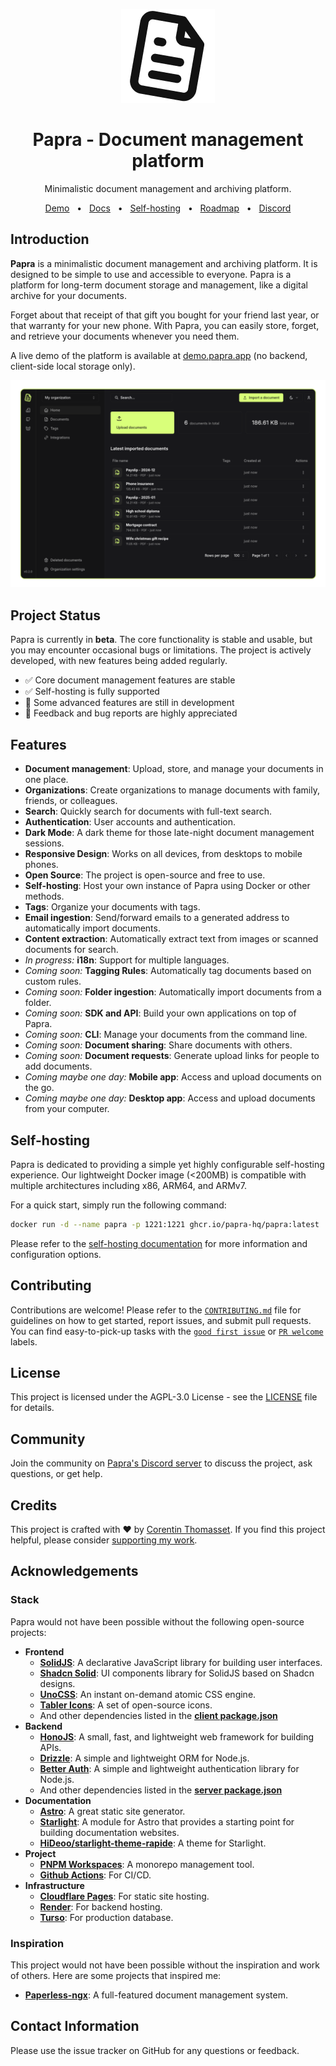 <p align="center">
<picture>
    <source srcset="./.github/icon-dark.png" media="(prefers-color-scheme: light)">
    <source srcset="./.github/icon-light.png" media="(prefers-color-scheme: dark)">
    <img src="./.github/icon-dark.png" alt="Header banner">
</picture>
</p>

<h1 align="center">
  Papra - Document management platform
</h1>
<p align="center">
  Minimalistic document management and archiving platform.
</p>

<p align="center">
  <a href="https://demo.papra.app">Demo</a>
  <span>&nbsp;&nbsp;•&nbsp;&nbsp;</span>
  <a href="https://docs.papra.app">Docs</a>
  <span>&nbsp;&nbsp;•&nbsp;&nbsp;</span>
  <a href="https://docs.papra.app/self-hosting/using-docker">Self-hosting</a>
  <span>&nbsp;&nbsp;•&nbsp;&nbsp;</span>
  <a href="https://github.com/orgs/papra-hq/projects/2">Roadmap</a>
  <span>&nbsp;&nbsp;•&nbsp;&nbsp;</span>
  <a href="https://papra.app/discord">Discord</a>
  <!-- <span>&nbsp;&nbsp;•&nbsp;&nbsp;</span>
  <a href="https://dashboard.papra.app">Managed instance</a> -->
</p>

## Introduction

**Papra** is a minimalistic document management and archiving platform. It is designed to be simple to use and accessible to everyone. Papra is a platform for long-term document storage and management, like a digital archive for your documents.

Forget about that receipt of that gift you bought for your friend last year, or that warranty for your new phone. With Papra, you can easily store, forget, and retrieve your documents whenever you need them.

A live demo of the platform is available at [demo.papra.app](https://demo.papra.app) (no backend, client-side local storage only).

[![Papra](./.github/papra-screenshot.png)](https://demo.papra.app)

## Project Status

Papra is currently in **beta**. The core functionality is stable and usable, but you may encounter occasional bugs or limitations. The project is actively developed, with new features being added regularly.

- ✅ Core document management features are stable
- ✅ Self-hosting is fully supported
- 🚧 Some advanced features are still in development
- 📝 Feedback and bug reports are highly appreciated

## Features

- **Document management**: Upload, store, and manage your documents in one place.
- **Organizations**: Create organizations to manage documents with family, friends, or colleagues.
- **Search**: Quickly search for documents with full-text search.
- **Authentication**: User accounts and authentication.
- **Dark Mode**: A dark theme for those late-night document management sessions.
- **Responsive Design**: Works on all devices, from desktops to mobile phones.
- **Open Source**: The project is open-source and free to use.
- **Self-hosting**: Host your own instance of Papra using Docker or other methods.
- **Tags**: Organize your documents with tags.
- **Email ingestion**: Send/forward emails to a generated address to automatically import documents.
- **Content extraction**: Automatically extract text from images or scanned documents for search.
- *In progress:* **i18n**: Support for multiple languages.
- *Coming soon:* **Tagging Rules**: Automatically tag documents based on custom rules.
- *Coming soon:* **Folder ingestion**: Automatically import documents from a folder.
- *Coming soon:* **SDK and API**: Build your own applications on top of Papra.
- *Coming soon:* **CLI**: Manage your documents from the command line.
- *Coming soon:* **Document sharing**: Share documents with others.
- *Coming soon:* **Document requests**: Generate upload links for people to add documents.
- *Coming maybe one day:* **Mobile app**: Access and upload documents on the go.
- *Coming maybe one day:* **Desktop app**: Access and upload documents from your computer.

## Self-hosting

Papra is dedicated to providing a simple yet highly configurable self-hosting experience. Our lightweight Docker image (<200MB) is compatible with multiple architectures including x86, ARM64, and ARMv7.

For a quick start, simply run the following command:

```bash
docker run -d --name papra -p 1221:1221 ghcr.io/papra-hq/papra:latest
```

Please refer to the [self-hosting documentation](https://docs.papra.app/self-hosting/using-docker) for more information and configuration options.

## Contributing

Contributions are welcome! Please refer to the [`CONTRIBUTING.md`](./CONTRIBUTING.md) file for guidelines on how to get started, report issues, and submit pull requests.
You can find easy-to-pick-up tasks with the [`good first issue`](https://github.com/papra-hq/papra/issues?q=sort%3Aupdated-desc%20is%3Aissue%20is%3Aopen%20label%3A%22good%20first%20issue%22) or [`PR welcome`](https://github.com/papra-hq/papra/issues?q=sort%3Aupdated-desc%20is%3Aissue%20is%3Aopen%20label%3A%22good%20first%20issue%22) labels.

## License

This project is licensed under the AGPL-3.0 License - see the [LICENSE](./LICENSE) file for details.

## Community

Join the community on [Papra's Discord server](https://papra.app/discord) to discuss the project, ask questions, or get help.

## Credits

This project is crafted with ❤️ by [Corentin Thomasset](https://corentin.tech).
If you find this project helpful, please consider [supporting my work](https://buymeacoffee.com/cthmsst).

## Acknowledgements

### Stack

Papra would not have been possible without the following open-source projects:

- **Frontend**
  - **[SolidJS](https://www.solidjs.com)**: A declarative JavaScript library for building user interfaces.
  - **[Shadcn Solid](https://shadcn-solid.com/)**: UI components library for SolidJS based on Shadcn designs.
  - **[UnoCSS](https://unocss.dev/)**: An instant on-demand atomic CSS engine.
  - **[Tabler Icons](https://tablericons.com/)**: A set of open-source icons.
  - And other dependencies listed in the **[client package.json](./apps/papra-client/package.json)**
- **Backend**
  - **[HonoJS](https://hono.dev/)**: A small, fast, and lightweight web framework for building APIs.
  - **[Drizzle](https://orm.drizzle.team/)**: A simple and lightweight ORM for Node.js.
  - **[Better Auth](https://better-auth.com/)**: A simple and lightweight authentication library for Node.js.
  - And other dependencies listed in the **[server package.json](./apps/papra-server/package.json)**
- **Documentation**
  - **[Astro](https://astro.build)**: A great static site generator.
  - **[Starlight](https://starlight.astro.build)**: A module for Astro that provides a starting point for building documentation websites.
  - **[HiDeoo/starlight-theme-rapide](https://github.com/HiDeoo/starlight-theme-rapide)**: A theme for Starlight.
- **Project**
  - **[PNPM Workspaces](https://pnpm.io/workspaces)**: A monorepo management tool.
  - **[Github Actions](https://github.com/features/actions)**: For CI/CD.
- **Infrastructure**
  - **[Cloudflare Pages](https://pages.cloudflare.com/)**: For static site hosting.
  - **[Render](https://render.com/)**: For backend hosting.
  - **[Turso](https://turso.tech/)**: For production database.

### Inspiration

This project would not have been possible without the inspiration and work of others. Here are some projects that inspired me:

- **[Paperless-ngx](https://paperless-ngx.com/)**: A full-featured document management system.

## Contact Information

Please use the issue tracker on GitHub for any questions or feedback.

